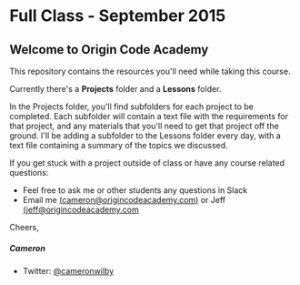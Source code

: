# Full Class - September 2015

## Welcome to Origin Code Academy

This repository contains the resources you'll need while taking this course. 

Currently there's a **Projects** folder and a **Lessons** folder. 

In the Projects folder, you'll find subfolders for each project to be completed. Each subfolder will contain a text file with the requirements for that project, and any materials that you'll need to get that project off the ground.
I'll be adding a subfolder to the Lessons folder every day, with a text file containing a summary of the topics we discussed.

If you get stuck with a project outside of class or have any course related questions:

- Feel free to ask me or other students any questions in Slack
- Email me [(cameron@origincodeacademy.com)](mailto:cameron@origincodeacademy.com) or Jeff [(jeff@origincodeacademy.com](mailto:jeff@origincodeacademy.com)

Cheers,

##### Cameron

* Twitter: [@cameronwilby](https://twitter.com/cameronwilby)
